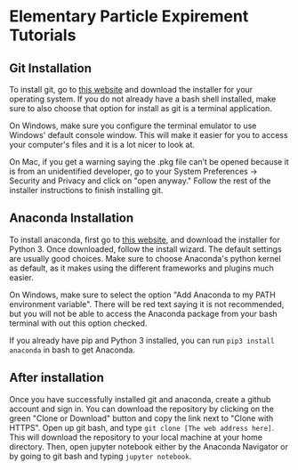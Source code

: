 # Elementary Particle Expirement Tutorials  

## Git Installation

To install git, go to [this website](https://git-scm.com/downloads) and download the installer for your operating system. If you do not already have a bash shell installed, make sure to also choose that option for install as git is a terminal application.

On Windows, make sure you configure the terminal emulator to use Windows' default console window. This will make it easier for you to access your computer's files and it is a lot nicer to look at.

On Mac, if you get a warning saying the .pkg file can’t be opened because it is from an unidentified developer, go to your System Preferences -> Security and Privacy and click on "open anyway." Follow the rest of the installer instructions to finish installing git.

## Anaconda Installation
To install anaconda, first go to [this website](https://www.anaconda.com/distribution/), and download the installer for Python 3. Once downloaded, follow the install wizard. The default settings are usually good choices. Make sure to choose Anaconda's python kernel as default, as it makes using the different frameworks and plugins much easier.

On Windows, make sure to select the option "Add Anaconda to my PATH environment variable". There will be red text saying it is not recommended, but you will not be able to access the Anaconda package from your bash terminal with out this option checked.

If you already have pip and Python 3 installed, you can run ```pip3 install anaconda``` in bash to get Anaconda.

## After installation
Once you have successfully installed git and anaconda, create a github account and sign in. You can download the repository by clicking on the green "Clone or Download" button and copy the link next to "Clone with HTTPS". Open up git bash, and type ```git clone [The web address here]```. This will download the repository to your local machine at your home directory. Then, open jupyter notebook either by the Anaconda Navigator or by going to git bash and typing ```jupyter notebook```.
